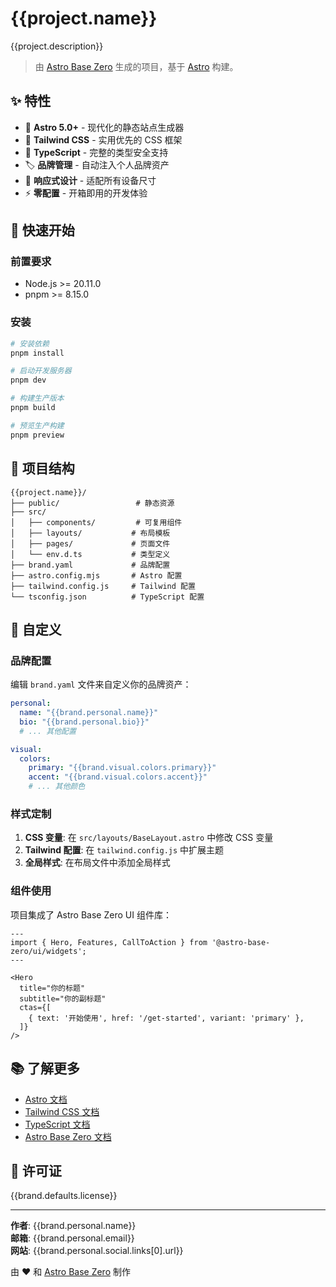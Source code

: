 # {{project.name}}

{{project.description}}

> 由 [Astro Base Zero](https://github.com/astro-base-zero) 生成的项目，基于 [Astro](https://astro.build/) 构建。

## ✨ 特性

- 🚀 **Astro 5.0+** - 现代化的静态站点生成器
- 🎨 **Tailwind CSS** - 实用优先的 CSS 框架
- 🔧 **TypeScript** - 完整的类型安全支持
- 🏷️ **品牌管理** - 自动注入个人品牌资产
- 📱 **响应式设计** - 适配所有设备尺寸
- ⚡ **零配置** - 开箱即用的开发体验

## 🚀 快速开始

### 前置要求

- Node.js >= 20.11.0
- pnpm >= 8.15.0

### 安装

```bash
# 安装依赖
pnpm install

# 启动开发服务器
pnpm dev

# 构建生产版本
pnpm build

# 预览生产构建
pnpm preview
```

## 📁 项目结构

```
{{project.name}}/
├── public/                 # 静态资源
├── src/
│   ├── components/         # 可复用组件
│   ├── layouts/           # 布局模板
│   ├── pages/             # 页面文件
│   └── env.d.ts           # 类型定义
├── brand.yaml             # 品牌配置
├── astro.config.mjs       # Astro 配置
├── tailwind.config.js     # Tailwind 配置
└── tsconfig.json          # TypeScript 配置
```

## 🎨 自定义

### 品牌配置

编辑 `brand.yaml` 文件来自定义你的品牌资产：

```yaml
personal:
  name: "{{brand.personal.name}}"
  bio: "{{brand.personal.bio}}"
  # ... 其他配置

visual:
  colors:
    primary: "{{brand.visual.colors.primary}}"
    accent: "{{brand.visual.colors.accent}}"
    # ... 其他颜色
```

### 样式定制

1. **CSS 变量**: 在 `src/layouts/BaseLayout.astro` 中修改 CSS 变量
2. **Tailwind 配置**: 在 `tailwind.config.js` 中扩展主题
3. **全局样式**: 在布局文件中添加全局样式

### 组件使用

项目集成了 Astro Base Zero UI 组件库：

```astro
---
import { Hero, Features, CallToAction } from '@astro-base-zero/ui/widgets';
---

<Hero
  title="你的标题"
  subtitle="你的副标题"
  ctas={[
    { text: '开始使用', href: '/get-started', variant: 'primary' },
  ]}
/>
```

## 📚 了解更多

- [Astro 文档](https://docs.astro.build/)
- [Tailwind CSS 文档](https://tailwindcss.com/docs)
- [TypeScript 文档](https://www.typescriptlang.org/docs/)
- [Astro Base Zero 文档](https://astro-base-zero.github.io/docs/)

## 📄 许可证

{{brand.defaults.license}}

---

**作者**: {{brand.personal.name}}  
**邮箱**: {{brand.personal.email}}  
**网站**: {{brand.personal.social.links[0].url}}  

由 ❤️ 和 [Astro Base Zero](https://github.com/astro-base-zero) 制作 